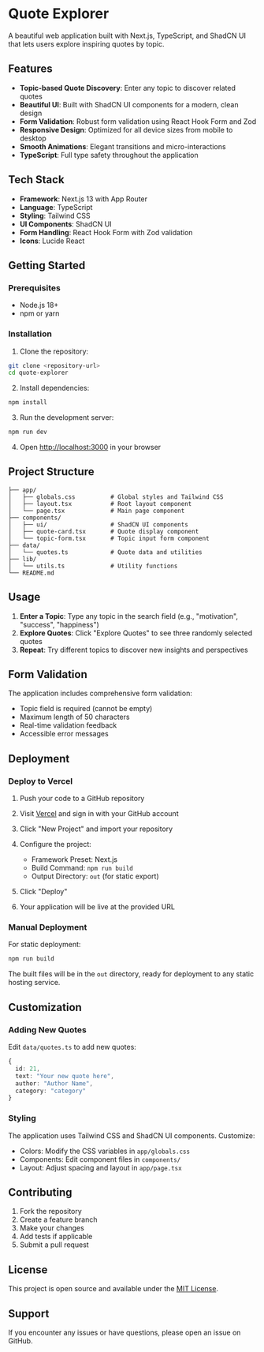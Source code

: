 # Quote Explorer

A beautiful web application built with Next.js, TypeScript, and ShadCN UI that lets users explore inspiring quotes by topic.

## Features

- **Topic-based Quote Discovery**: Enter any topic to discover related quotes
- **Beautiful UI**: Built with ShadCN UI components for a modern, clean design
- **Form Validation**: Robust form validation using React Hook Form and Zod
- **Responsive Design**: Optimized for all device sizes from mobile to desktop
- **Smooth Animations**: Elegant transitions and micro-interactions
- **TypeScript**: Full type safety throughout the application

## Tech Stack

- **Framework**: Next.js 13 with App Router
- **Language**: TypeScript
- **Styling**: Tailwind CSS
- **UI Components**: ShadCN UI
- **Form Handling**: React Hook Form with Zod validation
- **Icons**: Lucide React

## Getting Started

### Prerequisites

- Node.js 18+ 
- npm or yarn

### Installation

1. Clone the repository:
```bash
git clone <repository-url>
cd quote-explorer
```

2. Install dependencies:
```bash
npm install
```

3. Run the development server:
```bash
npm run dev
```

4. Open [http://localhost:3000](http://localhost:3000) in your browser

## Project Structure

```
├── app/
│   ├── globals.css          # Global styles and Tailwind CSS
│   ├── layout.tsx           # Root layout component
│   └── page.tsx             # Main page component
├── components/
│   ├── ui/                  # ShadCN UI components
│   ├── quote-card.tsx       # Quote display component
│   └── topic-form.tsx       # Topic input form component
├── data/
│   └── quotes.ts            # Quote data and utilities
├── lib/
│   └── utils.ts             # Utility functions
└── README.md
```

## Usage

1. **Enter a Topic**: Type any topic in the search field (e.g., "motivation", "success", "happiness")
2. **Explore Quotes**: Click "Explore Quotes" to see three randomly selected quotes
3. **Repeat**: Try different topics to discover new insights and perspectives

## Form Validation

The application includes comprehensive form validation:
- Topic field is required (cannot be empty)
- Maximum length of 50 characters
- Real-time validation feedback
- Accessible error messages

## Deployment

### Deploy to Vercel

1. Push your code to a GitHub repository

2. Visit [Vercel](https://vercel.com) and sign in with your GitHub account

3. Click "New Project" and import your repository

4. Configure the project:
   - Framework Preset: Next.js
   - Build Command: `npm run build`
   - Output Directory: `out` (for static export)

5. Click "Deploy"

6. Your application will be live at the provided URL

### Manual Deployment

For static deployment:

```bash
npm run build
```

The built files will be in the `out` directory, ready for deployment to any static hosting service.

## Customization

### Adding New Quotes

Edit `data/quotes.ts` to add new quotes:

```typescript
{
  id: 21,
  text: "Your new quote here",
  author: "Author Name",
  category: "category"
}
```

### Styling

The application uses Tailwind CSS and ShadCN UI components. Customize:
- Colors: Modify the CSS variables in `app/globals.css`
- Components: Edit component files in `components/`
- Layout: Adjust spacing and layout in `app/page.tsx`

## Contributing

1. Fork the repository
2. Create a feature branch
3. Make your changes
4. Add tests if applicable
5. Submit a pull request

## License

This project is open source and available under the [MIT License](LICENSE).

## Support

If you encounter any issues or have questions, please open an issue on GitHub.